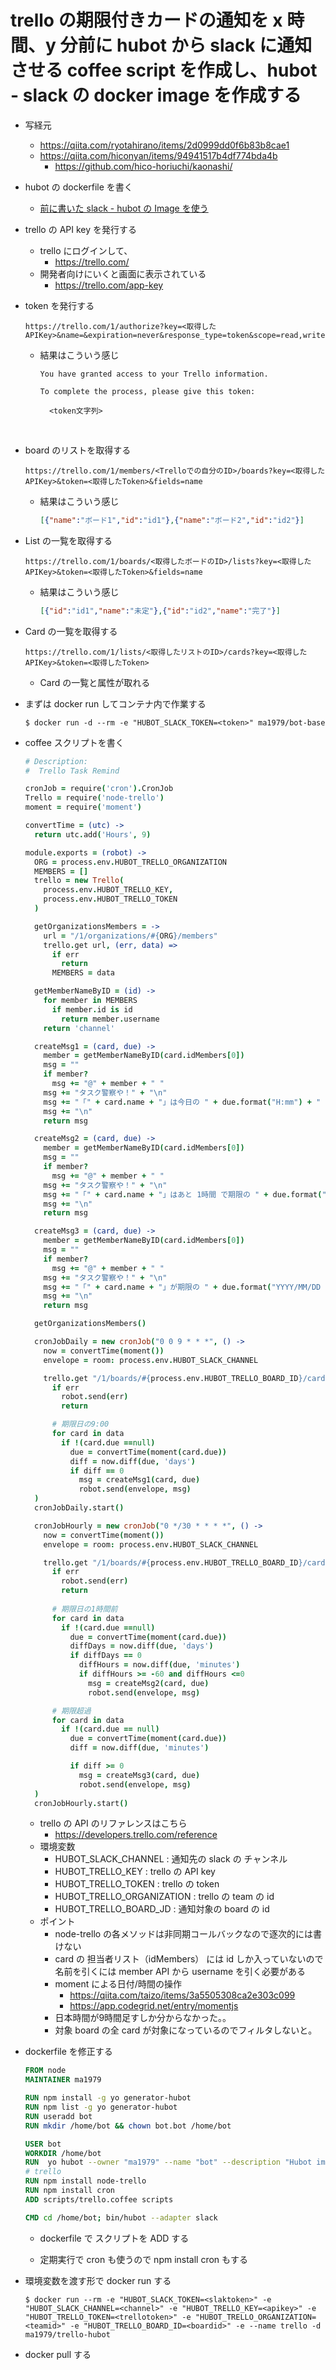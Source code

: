 # trello の期限付きカードの通知を x 時間、y 分前に hubot から slack に通知させる coffee script を作成し、hubot - slack の docker image を作成する

- 写経元

  - https://qiita.com/ryotahirano/items/2d0999dd0f6b83b8cae1
  - https://qiita.com/hiconyan/items/94941517b4df774bda4b
    - https://github.com/hico-horiuchi/kaonashi/

- hubot の dockerfile を書く

  - [前に書いた slack - hubot の Image を使う](https://github.com/ma1979/sutra/blob/master/20171126_Hubot/Hubot%20%E7%92%B0%E5%A2%83%E6%A7%8B%E7%AF%89.md)

- trello の API key を発行する

  - trello にログインして、
    - https://trello.com/
  - 開発者向けにいくと画面に表示されている
    - https://trello.com/app-key

- token を発行する

  ```
  https://trello.com/1/authorize?key=<取得したAPIKey>&name=&expiration=never&response_type=token&scope=read,write
  ```

  - 結果はこういう感じ

    ```
    You have granted access to your Trello information.

    To complete the process, please give this token:

      <token文字列>
    ```

    ​

- board のリストを取得する

  ```
  https://trello.com/1/members/<Trelloでの自分のID>/boards?key=<取得したAPIKey>&token=<取得したToken>&fields=name
  ```
  - 結果はこういう感じ

    ```json
    [{"name":"ボード1","id":"id1"},{"name":"ボード2","id":"id2"}]
    ```

- List の一覧を取得する

  ```
  https://trello.com/1/boards/<取得したボードのID>/lists?key=<取得したAPIKey>&token=<取得したToken>&fields=name
  ```

  - 結果はこういう感じ

    ```json
    [{"id":"id1","name":"未定"},{"id":"id2","name":"完了"}]
    ```

- Card の一覧を取得する

  ```
  https://trello.com/1/lists/<取得したリストのID>/cards?key=<取得したAPIKey>&token=<取得したToken>
  ```

  - Card の一覧と属性が取れる

- まずは docker run してコンテナ内で作業する

  ```shell
  $ docker run -d --rm -e "HUBOT_SLACK_TOKEN=<token>" ma1979/bot-base
  ```

- coffee スクリプトを書く

  ```coffeescript
  # Description:
  #  Trello Task Remind

  cronJob = require('cron').CronJob
  Trello = require('node-trello')
  moment = require('moment')

  convertTime = (utc) ->
    return utc.add('Hours', 9)

  module.exports = (robot) ->
    ORG = process.env.HUBOT_TRELLO_ORGANIZATION
    MEMBERS = []
    trello = new Trello(
      process.env.HUBOT_TRELLO_KEY,
      process.env.HUBOT_TRELLO_TOKEN
    )

    getOrganizationsMembers = ->
      url = "/1/organizations/#{ORG}/members"
      trello.get url, (err, data) =>
        if err
          return
        MEMBERS = data

    getMemberNameByID = (id) ->
      for member in MEMBERS
        if member.id is id
          return member.username
      return 'channel'

    createMsg1 = (card, due) ->
      member = getMemberNameByID(card.idMembers[0])
      msg = ""
      if member?
        msg += "@" + member + " "
      msg += "タスク警察や！" + "\n"
      msg += "「" + card.name + "」は今日の " + due.format("H:mm") + " が期限やで！\n"
      msg += "\n"
      return msg

    createMsg2 = (card, due) ->
      member = getMemberNameByID(card.idMembers[0])
      msg = ""
      if member?
        msg += "@" + member + " "
      msg += "タスク警察や！" + "\n"
      msg += "「" + card.name + "」はあと 1時間 で期限の " + due.format("H:mm") + " やで！\n"
      msg += "\n"
      return msg

    createMsg3 = (card, due) ->
      member = getMemberNameByID(card.idMembers[0])
      msg = ""
      if member?
        msg += "@" + member + " "
      msg += "タスク警察や！" + "\n"
      msg += "「" + card.name + "」が期限の " + due.format("YYYY/MM/DD H:mm") + " を超えとるで！\n"
      msg += "\n"
      return msg

    getOrganizationsMembers()

    cronJobDaily = new cronJob("0 0 9 * * *", () ->
      now = convertTime(moment())
      envelope = room: process.env.HUBOT_SLACK_CHANNEL

      trello.get "/1/boards/#{process.env.HUBOT_TRELLO_BOARD_ID}/cards", {}, (err, data) ->
        if err
          robot.send(err)
          return

        # 期限日の9:00
        for card in data
          if !(card.due ==null)
            due = convertTime(moment(card.due))
            diff = now.diff(due, 'days')
            if diff == 0
              msg = createMsg1(card, due)
              robot.send(envelope, msg)
    )
    cronJobDaily.start()

    cronJobHourly = new cronJob("0 */30 * * * *", () ->
      now = convertTime(moment())
      envelope = room: process.env.HUBOT_SLACK_CHANNEL

      trello.get "/1/boards/#{process.env.HUBOT_TRELLO_BOARD_ID}/cards", {}, (err, data) ->
        if err
          robot.send(err)
          return
        
        # 期限日の1時間前
        for card in data
          if !(card.due ==null)
            due = convertTime(moment(card.due))
            diffDays = now.diff(due, 'days')
            if diffDays == 0
              diffHours = now.diff(due, 'minutes')
              if diffHours >= -60 and diffHours <=0
                msg = createMsg2(card, due)
                robot.send(envelope, msg)

        # 期限超過
        for card in data
          if !(card.due == null)
            due = convertTime(moment(card.due))
            diff = now.diff(due, 'minutes')

            if diff >= 0
              msg = createMsg3(card, due)
              robot.send(envelope, msg)
    )
    cronJobHourly.start()
  ```

   - trello の API のリファレンスはこちら
      - https://developers.trello.com/reference
   - 環境変数
      - HUBOT_SLACK_CHANNEL : 通知先の slack の チャンネル
      - HUBOT_TRELLO_KEY : trello の API key
     - HUBOT_TRELLO_TOKEN : trello の token
     - HUBOT_TRELLO_ORGANIZATION : trello の team の id
     - HUBOT_TRELLO_BOARD_JD : 通知対象の board の id
  - ポイント
    - node-trello の各メソッドは非同期コールバックなので逐次的には書けない
    - card の 担当者リスト（idMembers） には id しか入っていないので名前を引くには member API から username を引く必要がある
    - moment による日付/時間の操作
      - https://qiita.com/taizo/items/3a5505308ca2e303c099
      - https://app.codegrid.net/entry/momentjs
    - 日本時間が9時間足すしか分からなかった。。
    - 対象 board の全 card が対象になっているのでフィルタしないと。

 -  dockerfile を修正する

    ```dockerfile
    FROM node
    MAINTAINER ma1979

    RUN npm install -g yo generator-hubot
    RUN npm list -g yo generator-hubot
    RUN useradd bot
    RUN mkdir /home/bot && chown bot.bot /home/bot

    USER bot
    WORKDIR /home/bot
    RUN  yo hubot --owner "ma1979" --name "bot" --description "Hubot image" --adapter slack
    # trello
    RUN npm install node-trello
    RUN npm install cron
    ADD scripts/trello.coffee scripts

    CMD cd /home/bot; bin/hubot --adapter slack
    ```

    - dockerfile で スクリプトを ADD する

    - 定期実行で cron も使うので npm install cron もする

 -  環境変数を渡す形で docker run する

    ```shell
    $ docker run --rm -e "HUBOT_SLACK_TOKEN=<slaktoken>" -e "HUBOT_SLACK_CHANNEL=<channel>" -e "HUBOT_TRELLO_KEY=<apikey>" -e "HUBOT_TRELLO_TOKEN=<trellotoken>" -e "HUBOT_TRELLO_ORGANIZATION=<teamid>" -e "HUBOT_TRELLO_BOARD_ID=<boardid>" -e --name trello -d ma1979/trello-hubot
    ```

- docker pull する

